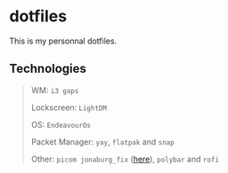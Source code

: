 # dotfiles

This is my personnal dotfiles.

## Technologies

> WM: `i3 gaps`
>
> Lockscreen: `LightDM`
>
> OS: `EndeavourOs`
>
> Packet Manager: `yay`, `flatpak` and `snap`
>
> Other: `picom jonaburg_fix` ([here](https://github.com/Arian8j2/picom-jonaburg-fix)), `polybar` and `rofi`
